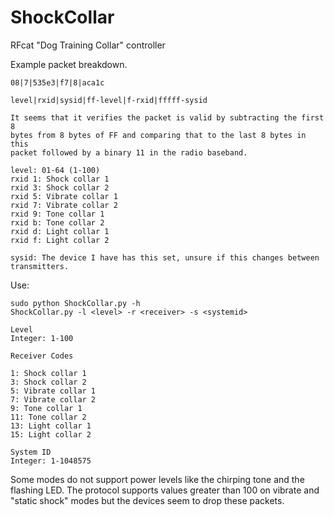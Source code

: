 # ShockCollar
RFcat "Dog Training Collar" controller

Example packet breakdown.
```
08|7|535e3|f7|8|aca1c

level|rxid|sysid|ff-level|f-rxid|fffff-sysid

It seems that it verifies the packet is valid by subtracting the first 8
bytes from 8 bytes of FF and comparing that to the last 8 bytes in this
packet followed by a binary 11 in the radio baseband.

level: 01-64 (1-100)
rxid 1: Shock collar 1
rxid 3: Shock collar 2
rxid 5: Vibrate collar 1
rxid 7: Vibrate collar 2
rxid 9: Tone collar 1
rxid b: Tone collar 2
rxid d: Light collar 1
rxid f: Light collar 2

sysid: The device I have has this set, unsure if this changes between
transmitters.
```

Use:
```
sudo python ShockCollar.py -h
ShockCollar.py -l <level> -r <receiver> -s <systemid>

Level
Integer: 1-100

Receiver Codes

1: Shock collar 1
3: Shock collar 2
5: Vibrate collar 1
7: Vibrate collar 2
9: Tone collar 1
11: Tone collar 2
13: Light collar 1
15: Light collar 2

System ID
Integer: 1-1048575
```

Some modes do not support power levels like the chirping tone and the
flashing LED. The protocol supports values greater than 100 on vibrate
and "static shock" modes but the devices seem to drop these packets.
